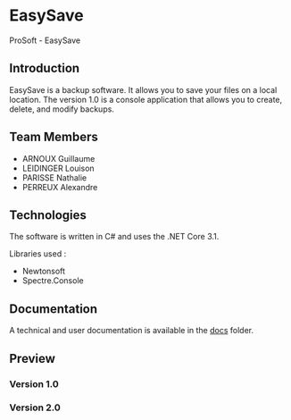 # EasySave
ProSoft - EasySave

<h2 id="intro">Introduction</h2>

EasySave is a backup software. It allows you to save your files on a local location. The version 1.0 is a console application that allows you to create, delete, and modify backups. 

<h2 id="team-members">Team Members</h2>

  * ARNOUX Guillaume
  * LEIDINGER Louison
  * PARISSE Nathalie 
  * PERREUX Alexandre

<h2 id="techno">Technologies</h2>

The software is written in C# and uses the .NET Core 3.1.

Libraries used : 
  * Newtonsoft
  * Spectre.Console

<h2 id="docs">Documentation</h2>

A technical and user documentation is available in the [docs](docs/) folder.

<h2 id="img">Preview</h2>

<h3 id="img-v1">Version 1.0</h3>

<h3 id="img-v2">Version 2.0</h3>

